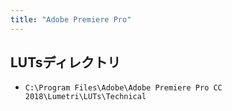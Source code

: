 ```yaml
---
title: "Adobe Premiere Pro"
---
```


## LUTsディレクトリ

* `C:\Program Files\Adobe\Adobe Premiere Pro CC 2018\Lumetri\LUTs\Technical`
